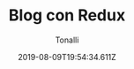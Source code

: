 ---
title: 'Blog con Redux'
date: 2019-08-09T19:54:34.611Z
description: 'Es un proyecto de un curso en Platzi donde reforcé mis conocimientos de la implementación de Redux con React, aún me falta darle mi toque personal.'
author: 'Tonalli'
twitterUser: 'TuentyFaiv'
banner: ./cover.png
color: '#5DA99F'
url: 'https://blog-redux-tf.vercel.app/'
---